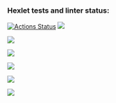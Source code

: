 ### Hexlet tests and linter status:
[![Actions Status](https://github.com/DiRouzzz/frontend-project-44/actions/workflows/hexlet-check.yml/badge.svg)](https://github.com/DiRouzzz/frontend-project-44/actions)
<a href="https://codeclimate.com/github/DiRouzzz/frontend-project-44/maintainability"><img src="https://api.codeclimate.com/v1/badges/5aabc484982318218b17/maintainability" /></a>

<a href="https://asciinema.org/a/xdd03OAjrsKgo10bRB3nLDyFM" target="_blank"><img src="https://asciinema.org/a/xdd03OAjrsKgo10bRB3nLDyFM.svg" /></a>

<a href="https://asciinema.org/a/qVDljWfhTMHW1NI0Dv2rFHl82" target="_blank"><img src="https://asciinema.org/a/qVDljWfhTMHW1NI0Dv2rFHl82.svg" /></a>

<a href="https://asciinema.org/a/UJMxGRPZxmqAY5spRbYiey5UO" target="_blank"><img src="https://asciinema.org/a/UJMxGRPZxmqAY5spRbYiey5UO.svg" /></a>

<a href="https://asciinema.org/a/ldrK3V4LE1SY0lNzXa1cSSFaP" target="_blank"><img src="https://asciinema.org/a/ldrK3V4LE1SY0lNzXa1cSSFaP.svg" /></a>

<a href="https://asciinema.org/a/w6tsDQp1eT7DrsGZzPvt8S8LU" target="_blank"><img src="https://asciinema.org/a/w6tsDQp1eT7DrsGZzPvt8S8LU.svg" /></a>